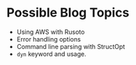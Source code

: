 # Possible Blog Topics


* Using AWS with Rusoto
* Error handling options
* Command line parsing with StructOpt
* `dyn` keyword and usage.